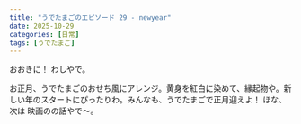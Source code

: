 ```yaml
---
title: "うでたまごのエピソード 29 - newyear"
date: 2025-10-29
categories: [日常]
tags: [うでたまご]
---
```


おおきに！ わしやで。

お正月、うでたまごのおせち風にアレンジ。黄身を紅白に染めて、縁起物や。新しい年のスタートにぴったりわ。みんなも、うでたまごで正月迎えよ！ ほな、次は 映画のの話やで～。
